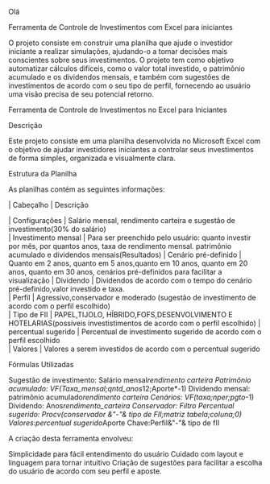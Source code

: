 Olá

 Ferramenta de Controle de Investimentos com Excel para iniciantes
 
 O projeto consiste em construir uma planilha que ajude o investidor iniciante a realizar simulações, ajudando-o a tomar decisões mais conscientes sobre seus investimentos. O projeto tem como objetivo automatizar cálculos difíceis, como o valor total investido, o patrimônio acumulado e os dividendos mensais, e também com  sugestões de investimentos de acordo com o seu tipo de perfil, fornecendo ao usuário uma visão precisa de seu potencial retorno.

 Ferramenta de Controle de Investimentos no Excel para Iniciantes

 Descrição

Este projeto consiste em uma planilha desenvolvida no Microsoft Excel com o objetivo de ajudar investidores iniciantes a controlar seus investimentos de forma simples, organizada e visualmente clara.


 
Estrutura da Planilha

As planilhas contém as seguintes informações:

| Cabeçalho            | Descrição                                                       
        
| Configurações        | Salário mensal, rendimento carteira e sugestão de investimento(30% do salário)                  
| Investimento mensal  | Para ser preenchido pelo usuário: quanto investir por mês, por quantos anos, taxa de rendimento mensal. patrimônio acumulado e dividendos mensais(Resultados)
| Cenário pré-definido | Quanto em 2 anos, quanto em 5 anos,quanto em 10 anos, quanto em 20 anos, quanto em 30 anos, cenários pré-definidos para facilitar a visualização
| Dividendo            | Dividendos de acordo com o tempo do cenário pré-definido,valor investido e taxa.   
| Perfil               | Agressivo,conservador e moderado (sugestão de investimento de acordo com o perfil escolhido)              
| Tipo de FII          | PAPEL,TIJOLO, HÍBRIDO,FOFS,DESENVOLVIMENTO E HOTELARIAS(possíveis investistimentos de acordo com o perfil escolhido)
| percentual sugerido  | Percentual de investimento sugerido de acordo com o perfil escolhido                             
| Valores              | Valores a serem investidos de acordo com o percentual sugerido     
                            


  Fórmulas Utilizadas

Sugestão de investimento: Salário mensal*rendimento carteira
Patrimônio acumulado: VF(Taxa_mensal;qntd_anos*12;Aporte*-1)
Dividendo mensal: patrimônio acumulado*rendimento carteira
Cenários: VF(taxa;nper;pgto*-1)
Dividendo: Anos*rendimento_carteira
Conservador: Filtro
Percentual sugerido: Procv(conservador &"-"& tipo de FII;matriz tabela;coluna;0)
Valores:percentual sugerido*Aporte
Chave:Perfil&"-"& tipo de fII

 A criação desta ferramenta envolveu:

Simplicidade para fácil entendimento do usuário
Cuidado com layout e linguagem para tornar intuitivo
Criação de sugestões para facilitar a escolha do usuário de acordo com seu perfil e aposte.






